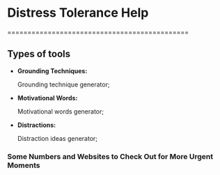 # Distress Tolerance Help
=============================================
## Types of tools
- **Grounding Techniques:**

    Grounding technique generator;
- **Motivational Words:**

    Motivational words generator;
- **Distractions:**

    Distraction ideas generator;

### Some Numbers and Websites to Check Out for More Urgent Moments
